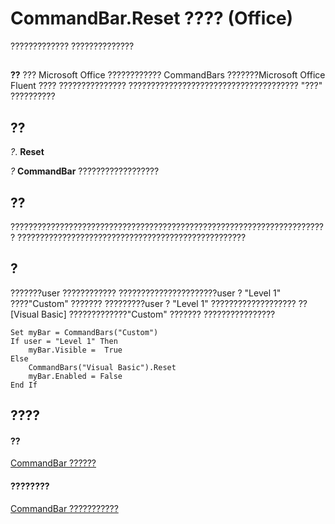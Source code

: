 
# CommandBar.Reset ???? (Office)

????????????? ??????????????


## 


 **??**  ??? Microsoft Office ???????????? CommandBars ???????Microsoft Office Fluent ???? ??????????????? ?????????????????????????????????????? "???" ??????????


## ??

 _?_. **Reset**

 _?_ **CommandBar** ??????????????????


## ??

??????????????????????????????????????????????????????????????????????? ???????????????????????????????????????????????????


## ?

???????user ???????????? ??????????????????????user ? "Level 1" ????"Custom" ??????? ?????????user ? "Level 1" ??????????????????? ?? [Visual Basic] ?????????????"Custom" ??????? ????????????????


```
Set myBar = CommandBars("Custom") 
If user = "Level 1" Then 
    myBar.Visible =  True 
Else 
    CommandBars("Visual Basic").Reset 
    myBar.Enabled = False  
End If
```


## ????


#### ??


[CommandBar ??????](78603954-40aa-64cb-c407-2e0820d65231.md)
#### ????????


[CommandBar ???????????](http://msdn.microsoft.com/library/e3756e7e-56a8-33a4-722f-640e5cc69b6d%28Office.15%29.aspx)